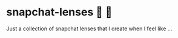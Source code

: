 # snapchat-lenses :ghost: :ghost:
Just a collection of snapchat lenses that I create when I feel like ...
